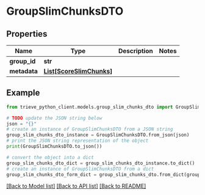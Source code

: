 # GroupSlimChunksDTO


## Properties

Name | Type | Description | Notes
------------ | ------------- | ------------- | -------------
**group_id** | **str** |  | 
**metadata** | [**List[ScoreSlimChunks]**](ScoreSlimChunks.md) |  | 

## Example

```python
from trieve_python_client.models.group_slim_chunks_dto import GroupSlimChunksDTO

# TODO update the JSON string below
json = "{}"
# create an instance of GroupSlimChunksDTO from a JSON string
group_slim_chunks_dto_instance = GroupSlimChunksDTO.from_json(json)
# print the JSON string representation of the object
print(GroupSlimChunksDTO.to_json())

# convert the object into a dict
group_slim_chunks_dto_dict = group_slim_chunks_dto_instance.to_dict()
# create an instance of GroupSlimChunksDTO from a dict
group_slim_chunks_dto_form_dict = group_slim_chunks_dto.from_dict(group_slim_chunks_dto_dict)
```
[[Back to Model list]](../README.md#documentation-for-models) [[Back to API list]](../README.md#documentation-for-api-endpoints) [[Back to README]](../README.md)


